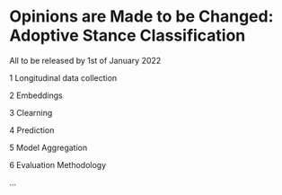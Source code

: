 # Opinions are Made to be Changed: Adoptive Stance Classification

All to be released by 1st of January 2022

1 Longitudinal data collection

2 Embeddings

3 Clearning

4 Prediction

5 Model Aggregation

6 Evaluation Methodology

...
